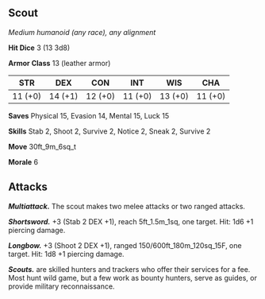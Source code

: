## Scout

*Medium humanoid (any race), any alignment*

**Hit Dice** 3 (13 3d8)

**Armor Class** 13 (leather armor)

| STR     | DEX     | CON     | INT     | WIS     | CHA     |
|---------|---------|---------|---------|---------|---------|
| 11 (+0) | 14 (+1) | 12 (+0) | 11 (+0) | 13 (+0) | 11 (+0) |

**Saves** Physical 15, Evasion 14, Mental 15, Luck 15

**Skills** Stab 2, Shoot 2, Survive 2, Notice 2, Sneak 2, Survive 2

**Move** 30ft_9m_6sq_t

**Morale** 6

## Attacks

***Multiattack.*** The scout makes two melee attacks or two ranged attacks.

***Shortsword.*** +3 (Stab 2 DEX +1), reach 5ft_1.5m_1sq, one target. Hit: 1d6 +1 piercing damage.

***Longbow.*** +3 (Shoot 2 DEX +1), ranged 150/600ft_180m_120sq_15F, one target. Hit: 1d8 +1 piercing damage.

***Scouts.*** are skilled hunters and trackers who offer their services for a fee. Most hunt wild game, but a few work as bounty hunters, serve as guides, or provide military reconnaissance.

